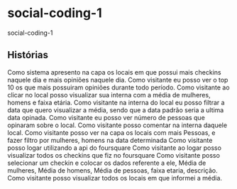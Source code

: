 # social-coding-1

social-coding-1

## Histórias

Como sistema apresento na capa os locais em que possui mais checkins naquele dia e mais opiniões naquele dia.
Como visitante eu posso ver o top 10 os que mais possuiram opiniões durante todo período.
Como visitante ao clicar no local posso visualizar sua interna com a média de mulheres, homens e faixa etária.
Como visitante na interna do local eu posso filtrar a data que quero visualizar a média, sendo que a data padrão seria a ultima data opinada.
Como visitante eu posso ver número de pessoas que opinaram sobre o local.
Como visitante posso comentar na interna daquele local.
Como visitante posso ver na capa os locais com mais Pessoas, e fazer filtro por mulheres, homens na data determinada
Como visitante posso logar utilizando a api do foursquare
Como visitante ao logar posso visualizar todos os checkins que fiz no foursquare
Como visitante posso selecionar um checkin e colocar os dados referente a ele, Média de mulheres, Média de homens, Média de pessoas, faixa etaria, descrição.
Como visitante posso visualizar todos os locais em que informei a média.

